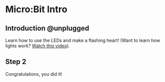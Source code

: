 # Micro:Bit Intro

## Introduction @unplugged

Learn how to use the LEDs and make a flashing heart! 
(Want to learn how lights work? [Watch this video](https://youtu.be/u2u7UJSRuko)).

## Step 2

Congratulations, you did it!
    